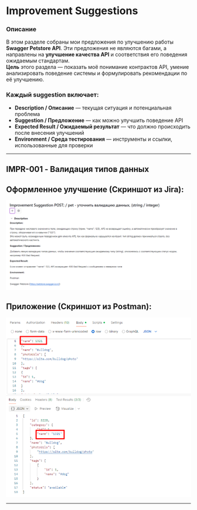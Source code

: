 # Improvement Suggestions

### Описание  

В этом разделе собраны мои предложения по улучшению работы **Swagger Petstore API**. 
Эти предложения не являются багами, а направлены на **улучшение качества API** и соответствия его поведения ожидаемым стандартам.  
**Цель** этого раздела — показать моё понимание контрактов API, умение анализировать поведение системы и формулировать рекомендации по её улучшению.


### Каждый suggestion включает:  
- **Description / Описание** — текущая ситуация и потенциальная проблема  
- **Suggestion / Предложение** — как можно улучшить поведение API  
- **Expected Result / Ожидаемый результат** — что должно происходить после внесения улучшений  
- **Environment / Среда тестирования** — инструменты и ссылки, использованные для проверки

---

## IMPR-001 - Валидация типов данных

## Оформленное улучшение (Скриншот из Jira):  

![IMPR-J](/improvement/1.png)

## Приложение (Скриншот из Postman):  

![Screen](/improvement/i1.png)

---


